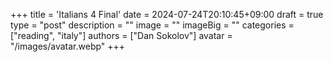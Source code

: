 +++
title = 'Italians 4 Final'
date = 2024-07-24T20:10:45+09:00
draft = true
type = "post"
description = ""
image = ""
imageBig = ""
categories = ["reading", "italy"]
authors = ["Dan Sokolov"]
avatar = "/images/avatar.webp"
+++